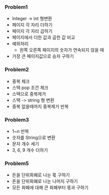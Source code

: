 ### Problem1

- Integer -> int 형변환
- 페이지 각 자리 더하기
- 페이지 각 자리 곱하기
- 페이지에서 더한 값과 곱한 값 비교
- 예외처리
  - 왼쪽 오른쪽 페이지의 숫자가 연속되지 않을 때
- 가장 큰 페이지값으로 승자 구하기



### Problem2

- 중복 체크
- 스택 pop 조건 체크
- 스택으로 중복제거
- 스택 -> string 형 변환
- 중복 없을때까지 중복제거 반복



### Problem3

- 1~n 반복
- 숫자를 String으로 변환
- 문자 개수 세기
- 3, 6, 9 개수 더하기



### Problem5

- 돈을 단위화폐로 나눈 몫 구하기
- 돈을 단위화폐로 나눈 나머지 구하기
- 모든 화폐에 대해 큰 화폐부터 몫과 구하기